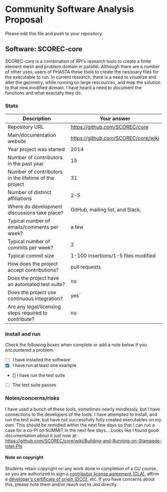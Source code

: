# Community Software Analysis Proposal
Please edit this file and push to your repository.

## Software: SCOREC-core

SCOREC-core is a combination of RPI's research tools to create a finite element mesh and problem domain in parallel. Although there are a number of other uses, users of PHASTA these tools to create the nesissary files for the executable to run. In current research, there is a need to visualize and alter the geometry, while running on large rescources, and map the solution to that new modified domain. I have heard a need to document the functions and what exactally they do.

### Stats

| Description | Your answer |
|---------|-----------|
| Repository URL | https://github.com/SCOREC/core   |
| Main/documentation website | https://github.com/SCOREC/core/wiki   |
| Year project was started | 2014  |
| Number of contributors in the past year | 15 |
| Number of contributors in the lifetime of the project | 31 |
| Number of distinct affiliations | 2-5 |
| Where do development discussions take place? | GitHub, mailing list, and Slack,  |
| Typical number of emails/comments per week? | a few  |
| Typical number of commits per week? | 2 |
| Typical commit size | 1-100 insertions/1-5 files modified  |
| How does the project accept contributions? | pull requests   |
| Does the project have an automated test suite? | no |
| Does the project use continuous integration? | yes` |
| Are any legal/licensing steps required to contribute? | no |

### Install and run

Check the following boxes when complete or add a note below if you
encountered a problem.

- [ ] I have installed the software
- [X] I have run at least one example
- [] I have run the test suite
- [ ] The test suite passes

### Notes/concerns/risks

I have used a bunch of these tools, sometimes nearly mindlessly,
but I have connections to the developers of the tools. 
I have attempted to install, and run the test suite, but have not successfully 
fully created executables on my own. This should be remidied within the next few 
days so that I can run a case for a co-PI on SUMMIT in the next few days....Looks like
I found good documentation about it just now at: https://github.com/SCOREC/core/wiki/Building-and-Running-on-Stampede-Intel-Phi


#### Note on copyright
Students retain copyright on any work done in completion of a CU
course, so you are authorized to sign a [contributor license
agreement (CLA)](https://en.wikipedia.org/wiki/Contributor_License_Agreement),
affirm a [developer's certificate of
origin (DCO)](https://en.wikipedia.org/wiki/Developer_Certificate_of_Origin),
etc.  If you have concerns about this, please note them and/or reach
out to Jed directly.
